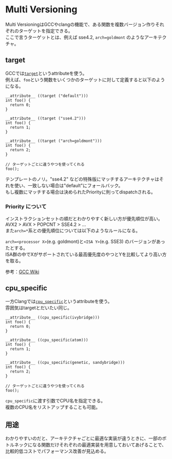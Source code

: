 # Multi Versioning

Multi VersioningはGCCやclangの機能で、ある関数を複数バージョン作りそれぞれのターゲットを指定できる。  
ここで言うターゲットとは、例えば sse4.2, `arch=goldmont` のようなアーキテクチャ。

## target
GCCでは[`target`](https://gcc.gnu.org/onlinedocs/gcc/Function-Multiversioning.html)というattributeを使う。  
例えば、`foo`という関数をいくつかのターゲットに対して定義すると以下のようになる。
```cpp=
__attribute__ ((target ("default")))
int foo() {
  return 0;
}

__attribute__ ((target ("sse4.2")))
int foo() {
  return 1;
}

__attribute__ ((target ("arch=goldmont")))
int foo() {
  return 2;
}

// ターゲットごとに違うやつを使ってくれる
foo();
```
テンプレートのノリ。"sse4.2" などの特殊版にマッチするアーキテクチャはそれを使い、一致しない場合は"default"にフォールバック。  
もし複数にマッチする場合は決められたPriorityに則ってdispatchされる。

### Priority について
インストラクションセットの順だとわかりやすく新しい方が優先順位が高い。  
AVX2 > AVX > POPCNT > SSE4.2 > ...  
また`arch=*`系との優先順位については以下のようなルールになる。

`arch=<processor X>`(e.g. goldmont)と`<ISA Y>`(e.g. SSE3) のバージョンがあったとする。  
ISA群の中でXがサポートされている最高優先度のやつとYを比較してより高い方を取る。

参考：[GCC Wiki](https://gcc.gnu.org/wiki/FunctionMultiVersioning#Dispatch%20Priority)

## cpu_specific
一方Clangでは[`cpu_specific`](https://clang.llvm.org/docs/AttributeReference.html#cpu-dispatch)というattributeを使う。  
雰囲気はtargetとだいたい同じ。

```cpp=
__attribute__ ((cpu_specific(ivybridge)))
int foo() {
  return 0;
}

__attribute__ ((cpu_specific(atom)))
int foo() {
  return 1;
}

__attribute__ ((cpu_specific(genetic, sandybridge)))
int foo() {
  return 2;
}

// ターゲットごとに違うやつを使ってくれる
foo();
```

`cpu_specific`に渡す引数でCPU名を指定できる。  
複数のCPU名をリストアップすることも可能。  

## 用途
わかりやすいのだと、アーキテクチャごとに最適な実装が違うときに、一部のボトルネックになる関数だけそれぞれの最適実装を用意しておいてあげることで、比較的低コストでパフォーマンス改善が見込める。